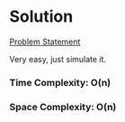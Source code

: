 # Solution

[Problem Statement](https://adventofcode.com/2020/day/8)

Very easy, just simulate it.

### Time Complexity: O(n)
### Space Complexity: O(n)